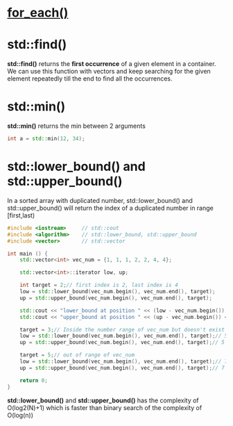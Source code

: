 # [for_each()](https://github.com/TranPhucVinh/Cplusplus/tree/master/Introduction/Function#for_each)

# std::find()
**std::find()** returns the **first occurrence** of a given element in a container. We can use this function with vectors and keep searching for the given element repeatedly till the end to find all the occurrences.
# std::min()
**std::min()** returns the min between 2 arguments
```cpp
int a = std::min(12, 34);
```
# std::lower_bound() and std::upper_bound()

In a sorted array with duplicated number, std::lower_bound() and std::upper_bound() will return the index of a duplicated number in range [first,last) 

```cpp
#include <iostream>     // std::cout
#include <algorithm>    // std::lower_bound, std::upper_bound
#include <vector>       // std::vector

int main () {
    std::vector<int> vec_num = {1, 1, 1, 2, 2, 4, 4};

    std::vector<int>::iterator low, up;

    int target = 2;// first index is 2, last index is 4
    low = std::lower_bound(vec_num.begin(), vec_num.end(), target);
    up = std::upper_bound(vec_num.begin(), vec_num.end(), target);

    std::cout << "lower_bound at position " << (low - vec_num.begin()) << '\n';
    std::cout << "upper_bound at position " << (up - vec_num.begin()) << '\n';

    target = 3;// Inside the number range of vec_num but doesn't exist
    low = std::lower_bound(vec_num.begin(), vec_num.end(), target);// 5
    up = std::upper_bound(vec_num.begin(), vec_num.end(), target);// 5

    target = 5;// out of range of vec_num
    low = std::lower_bound(vec_num.begin(), vec_num.end(), target);// 7
    up = std::upper_bound(vec_num.begin(), vec_num.end(), target);// 7

    return 0;
}
```
**std::lower_bound()** and **std::upper_bound()** has the complexity of O(log2(N)+1) which is faster than binary search of the complexity of O(log(n))
